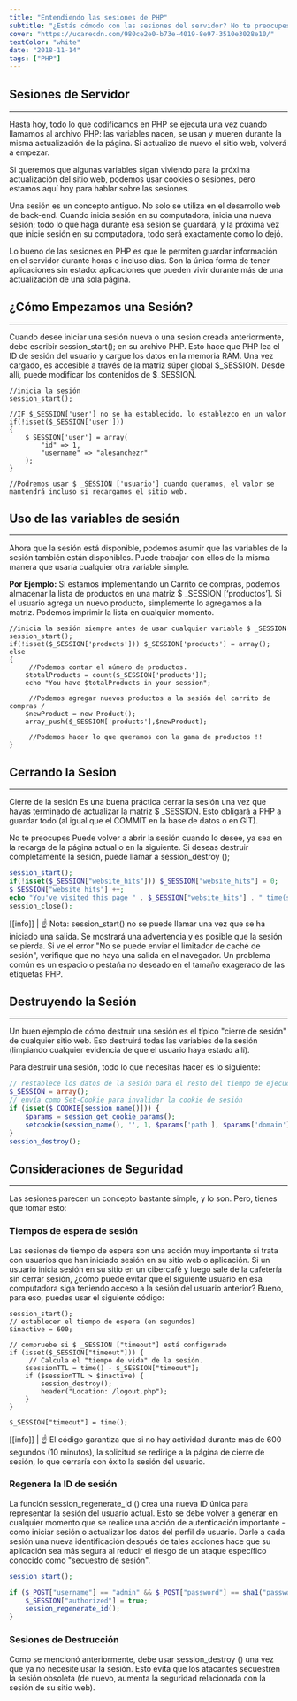 ```yaml
---
title: "Entendiendo las sesiones de PHP"
subtitle: "¿Estás cómodo con las sesiones del servidor? No te preocupes, después de leer esta lección, serás un maestro en las sesiones de PHP."
cover: "https://ucarecdn.com/980ce2e0-b73e-4019-8e97-3510e3028e10/"
textColor: "white"
date: "2018-11-14"
tags: ["PHP"]
---
```


## Sesiones de Servidor
***

Hasta hoy, todo lo que codificamos en PHP se ejecuta una vez cuando llamamos al archivo PHP: las variables nacen, se usan y mueren durante la misma actualización de la página. Si actualizo de nuevo el sitio web, volverá a empezar.

Si queremos que algunas variables sigan viviendo para la próxima actualización del sitio web, podemos usar cookies o sesiones, pero estamos aquí hoy para hablar sobre las sesiones.

Una sesión es un concepto antiguo. No solo se utiliza en el desarrollo web de back-end. Cuando inicia sesión en su computadora, inicia una nueva sesión; todo lo que haga durante esa sesión se guardará, y la próxima vez que inicie sesión en su computadora, todo será exactamente como lo dejó.

Lo bueno de las sesiones en PHP es que le permiten guardar información en el servidor durante horas o incluso días. Son la única forma de tener aplicaciones sin estado: aplicaciones que pueden vivir durante más de una actualización de una sola página.

## ¿Cómo Empezamos una Sesión?
***

Cuando desee iniciar una sesión nueva o una sesión creada anteriormente, debe escribir session_start(); en su archivo PHP. Esto hace que PHP lea el ID de sesión del usuario y cargue los datos en la memoria RAM. Una vez cargado, es accesible a través de la matriz súper global $_SESSION. Desde allí, puede modificar los contenidos de $_SESSION.

```php{numberLines: true}
//inicia la sesión
session_start();

//IF $_SESSION['user'] no se ha establecido, lo establezco en un valor
if(!isset($_SESSION['user']))
{
    $_SESSION['user'] = array(
        "id" => 1,
        "username" => "alesanchezr"
    );
}

//Podremos usar $ _SESSION ['usuario'] cuando queramos, el valor se mantendrá incluso si recargamos el sitio web.
```

## Uso de las variables de sesión
***

Ahora que la sesión está disponible, podemos asumir que las variables de la sesión también están disponibles. Puede trabajar con ellos de la misma manera que usaría cualquier otra variable simple.

**Por Ejemplo:**  Si estamos implementando un Carrito de compras, podemos almacenar la lista de productos en una matriz $ _SESSION [‘productos’]. Si el usuario agrega un nuevo producto, simplemente lo agregamos a la matriz. Podemos imprimir la lista en cualquier momento.

```php{numberLines: true}
//inicia la sesión siempre antes de usar cualquier variable $ _SESSION
session_start();
if(!isset($_SESSION['products'])) $_SESSION['products'] = array();
else
{
     //Podemos contar el número de productos. 
    $totalProducts = count($_SESSION['products']);
    echo "You have $totalProducts in your session";

     //Podemos agregar nuevos productos a la sesión del carrito de compras /
    $newProduct = new Product();
    array_push($_SESSION['products'],$newProduct);

     //Podemos hacer lo que queramos con la gama de productos !!
}
```

## Cerrando la Sesion
***


Cierre de la sesión Es una buena práctica cerrar la sesión una vez que hayas terminado de actualizar la matriz $ _SESSION. Esto obligará a PHP a guardar todo (al igual que el COMMIT en la base de datos o en GIT).

No te preocupes Puede volver a abrir la sesión cuando lo desee, ya sea en la recarga de la página actual o en la siguiente. Si deseas destruir completamente la sesión, puede llamar a session_destroy ();

```php
session_start();
if(!isset($_SESSION["website_hits"])) $_SESSION["website_hits"] = 0;
$_SESSION["website_hits"] ++;
echo "You've visited this page " . $_SESSION["website_hits"] . " time(s).";
session_close();
```


[[info]]
| :point_up: Nota: session_start() no se puede llamar una vez que se ha iniciado una salida. Se mostrará una advertencia y es posible que la sesión se pierda. Si ve el error "No se puede enviar el limitador de caché de sesión", verifique que no haya una salida en el navegador. Un problema común es un espacio o pestaña no deseado en el tamaño exagerado de las etiquetas PHP.

## Destruyendo la Sesión
***

Un buen ejemplo de cómo destruir una sesión es el típico "cierre de sesión" de cualquier sitio web. Eso destruirá todas las variables de la sesión (limpiando cualquier evidencia de que el usuario haya estado allí).

Para destruir una sesión, todo lo que necesitas hacer es lo siguiente:

```php
// restablece los datos de la sesión para el resto del tiempo de ejecución
$_SESSION = array();
// envía como Set-Cookie para invalidar la cookie de sesión
if (isset($_COOKIE[session_name()])) { 
    $params = session_get_cookie_params();
    setcookie(session_name(), '', 1, $params['path'], $params['domain'], $params['secure'], isset($params['httponly']));
}
session_destroy();
```

## Consideraciones de Seguridad
***

Las sesiones parecen un concepto bastante simple, y lo son. Pero, tienes que tomar esto:

### Tiempos de espera de sesión

Las sesiones de tiempo de espera son una acción muy importante si trata con usuarios que han iniciado sesión en su sitio web o aplicación. Si un usuario inicia sesión en su sitio en un cibercafé y luego sale de la cafetería sin cerrar sesión, ¿cómo puede evitar que el siguiente usuario en esa computadora siga teniendo acceso a la sesión del usuario anterior? Bueno, para eso, puedes usar el siguiente código:

```php{numberLines: true}
session_start();
// establecer el tiempo de espera (en segundos)
$inactive = 600;

// compruebe si $ _SESSION ["timeout"] está configurado
if (isset($_SESSION["timeout"])) {
     // Calcula el "tiempo de vida" de la sesión.
    $sessionTTL = time() - $_SESSION["timeout"];
    if ($sessionTTL > $inactive) {
        session_destroy();
        header("Location: /logout.php");
    }
}

$_SESSION["timeout"] = time();

```

[[info]]
| :point_up: El código garantiza que si no hay actividad durante más de 600 segundos (10 minutos), la solicitud se redirige a la página de cierre de sesión, lo que cerraría con éxito la sesión del usuario.

### Regenera la ID de sesión

La función session_regenerate_id () crea una nueva ID única para representar la sesión del usuario actual. Esto se debe volver a generar en cualquier momento que se realice una acción de autenticación importante - como iniciar sesión o actualizar los datos del perfil de usuario. Darle a cada sesión una nueva identificación después de tales acciones hace que su aplicación sea más segura al reducir el riesgo de un ataque específico conocido como "secuestro de sesión".

```php
session_start();

if ($_POST["username"] == "admin" && $_POST["password"] == sha1("password")) {
    $_SESSION["authorized"] = true;
    session_regenerate_id();
}
```

### Sesiones de Destrucción

Como se mencionó anteriormente, debe usar session_destroy () una vez que ya no necesite usar la sesión. Esto evita que los atacantes secuestren la sesión obsoleta (de nuevo, aumenta la seguridad relacionada con la sesión de su sitio web).
